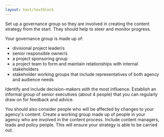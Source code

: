 ```yaml
---
layout: text/textblock
---
```


Set up a governance group so they are involved in creating the content strategy from the start. They should help to steer and monitor progress.

Your governance group is made up of:

- divisional project leader/s
- senior responsible owner/s
- a project sponsoring group
- a project team to form and maintain relationships with internal stakeholders
- stakeholder working groups that include representatives of both agency and audience needs

Identify and include decision-makers with the most influence. Establish an informal group of senior executives (about 4 people) that you can regularly draw on for feedback and advice.

You should also consider people who will be affected by changes to your agency's content. Create a working group made up of people in your agency who are involved in the content process. Include content managers, leads and policy people. This will ensure your strategy is able to be carried out.
